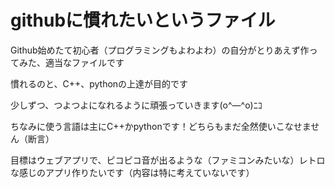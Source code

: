 # githubに慣れたいというファイル

Github始めたて初心者（プログラミングもよわよわ）の自分がとりあえず作ってみた、適当なファイルです

慣れるのと、C++、pythonの上達が目的です

少しずつ、つよつよになれるように頑張っていきます(o^―^o)ﾆｺ

ちなみに使う言語は主にC++かpythonです！どちらもまだ全然使いこなせません（断言）

目標はウェブアプリで、ピコピコ音が出るような（ファミコンみたいな）レトロな感じのアプリ作りたいです（内容は特に考えていないです）

